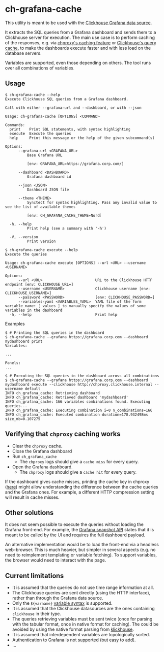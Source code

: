 # ch-grafana-cache

This utility is meant to be used with the [Clickhouse Grafana data source](https://grafana.com/grafana/plugins/grafana-clickhouse-datasource/).

It extracts the SQL queries from a Grafana dashboard and sends them to a Clickhouse server for execution. The main use case is to perform caching of the responses, e.g. via [chproxy's caching feature](https://www.chproxy.org/configuration/caching/) or [Clickhouse's query cache](https://clickhouse.com/docs/en/operations/query-cache), to make the dashboards execute faster and with less load on the database servers.

Variables are supported, even those depending on others. The tool runs over all combinations of variables.

## Usage

```console
$ ch-grafana-cache --help
Execute Clickhouse SQL queries from a Grafana dashboard.

Call with either --grafana-url and --dashboard, or with --json

Usage: ch-grafana-cache [OPTIONS] <COMMAND>

Commands:
  print    Print SQL statements, with syntax highlighting
  execute  Execute the queries
  help     Print this message or the help of the given subcommand(s)

Options:
      --grafana-url <GRAFANA_URL>
          Base Grafana URL

          [env: GRAFANA_URL=https://grafana.corp.com/]

      --dashboard <DASHBOARD>
          Grafana dashboard id

      --json <JSON>
          Dashboard JSON file

      --theme <THEME>
          Synctect for syntax highlighting. Pass any invalid value to see the list of available themes

          [env: CH_GRAFANA_CACHE_THEME=Nord]

  -h, --help
          Print help (see a summary with '-h')

  -V, --version
          Print version

$ ch-grafana-cache execute --help
Execute the queries

Usage: ch-grafana-cache execute [OPTIONS] --url <URL> --username <USERNAME>

Options:
      --url <URL>                        URL to the Clickhouse HTTP endpoint [env: CLICKHOUSE_URL=]
      --username <USERNAME>              Clickhouse username [env: CLICKHOUSE_USERNAME=]
      --password <PASSWORD>              [env: CLICKHOUSE_PASSWORD=]
      --variables-yaml <VARIABLES_YAML>  YAML file of the form variable_name: [ values ] to manually specify the values of some variables in the dashboard
  -h, --help                             Print help
```

Examples

```console
$ # Printing the SQL queries in the dashboard
$ ch-grafana-cache --grafana https://grafana.corp.com --dashboard mydashboard print
Variables:

...

Panels:
...

$ # Executing the SQL queries in the dashboard across all combinations
$ ch-grafana-cache --grafana https://grafana.corp.com --dashboard mydashboard execute --clickhouse http://chproxy.clickhouse.internal --username default
INFO ch_grafana_cache: Retrieving dashboard
INFO ch_grafana_cache: Retrieved dashboard 'mydashboard'
INFO ch_grafana_cache: 166 variables combinations found. Executing queries...
INFO ch_grafana_cache: Executing combination i=0 n_combinations=166
INFO ch_grafana_cache: Executed combination duration=178.932498ms size_mb=0.107275
```

## Verifying that `chproxy` caching works

- Clear the `chproxy` cache.
- Close the Grafana dashboard
- Run `ch_grafana_cache`
  - The `chproxy` logs should give a `cache miss` for every query.
- Open the Grafana dashboard.
  - The `chproxy` logs should give a `cache hit` for every query.

If the dashboard gives cache misses, printing the cache key in chproxy ([here](https://github.com/ContentSquare/chproxy/blob/2d4c2bf185cb32bc127330b6f8d8614ba4ebbe61/cache/key.go#L86)) might allow understanding the difference between the cache queries and the Grafana ones. For example, a different HTTP compression setting will result in cache misses.

## Other solutions

It does not seem possible to execute the queries without loading the Grafana front-end. For example, the [Grafana snapshot API](https://grafana.com/docs/grafana/latest/developers/http_api/snapshot/) states that it is meant to be called by the UI and requires the full dashboard payload.

An alternative implementation would be to load the front-end via a headless web-browser. This is much heavier, but simpler in several aspects (e.g. no need to reimplement templating or variable fetching). To support variables, the browser would need to interact with the page.

## Current limitations

- It is assumed that the queries do not use time range information at all.
- The Clickhouse queries are sent directly (using the HTTP interface), rather than through the Grafana data source.
- Only the `${varname}` [variable syntax](https://grafana.com/docs/grafana/latest/dashboards/variables/variable-syntax/) is supported.
- It is assumed that the Clickhouse datasources are the ones containing `clickhouse` in their type.
- The queries retrieving variables must be sent twice (once for parsing with the tabular format, once in native format for caching). The could be avoided by using the native format parsing from [klickhouse](https://docs.rs/klickhouse/latest/klickhouse/).
- It is assumed that interdependent variables are topologically sorted.
- Authentication to Grafana is not supported (but easy to add).
- ...
